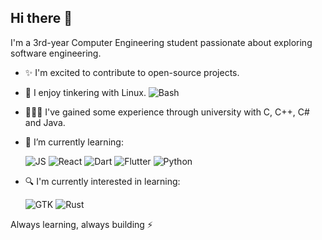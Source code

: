 ## Hi there 👋

I'm a 3rd-year Computer Engineering student passionate about exploring software engineering.

- ✨ I'm excited to contribute to open-source projects.

- 🐧 I enjoy tinkering with Linux. ![Bash](https://img.shields.io/badge/%E2%9D%A4%20Bash-f00?&style=flat-square)

- 👨🏻‍💻 I've gained some experience through university with C, C++, C# and Java.

- 🌱 I’m currently learning:
    
    ![JS](https://img.shields.io/badge/JS-000?logo=javascript&logoColor=F7DF1E&style=flat-square)
    ![React](https://img.shields.io/badge/React-000?logo=react&logoColor=61DAFB&style=flat-square)
    ![Dart](https://img.shields.io/badge/Dart-000?logo=dart&logoColor=0175C2&style=flat-square)
    ![Flutter](https://img.shields.io/badge/Flutter-000?logo=flutter&logoColor=02569B&style=flat-square)
    ![Python](https://img.shields.io/badge/Python-000?logo=python&logoColor=3776AB&style=flat-square)

- 🔍 I'm currently interested in learning:

    ![GTK](https://img.shields.io/badge/GTK-000?logo=gtk&logoColor=7FE719&style=flat-square)
    ![Rust](https://img.shields.io/badge/Rust-000?logo=rust&logoColor=FFF&style=flat-square)

Always learning, always building ⚡
